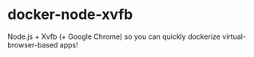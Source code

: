 # docker-node-xvfb
Node.js + Xvfb (+ Google Chrome) so you can quickly dockerize virtual-browser-based apps!
